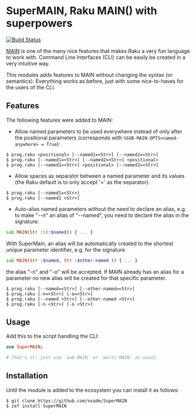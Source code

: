 # SuperMAIN, Raku MAIN() with superpowers

[![Build Status](https://travis-ci.org/nxadm/SuperMAIN.svg?branch=master)](https://travis-ci.org/nxadm/SuperMAIN)

[MAIN](https://docs.raku.org/language/create-cli#sub_MAIN) is one of the many
nice features that makes Raku a very fun language to work with. Command Line
Interfaces (CLI) can be easily be created in a very intuitive way.

This modules adds features to MAIN without changing the syntax (or semantics).
Everything works as before, just with some nice-to-haves for the users of the
CLI.

## Features

The following features were added to MAIN:

- Allow named parameters to be used everywhere instead of only after the 
positional parameters (corresponds with
`%SUB-MAIN-OPTS<named-anywhere> = True`):

```
$ prog.raku <positional> [--named1=<Str>] [--named2=<Str>]
$ prog.raku [--named1=<Str>] [--named2=<Str>] <positional>
$ prog.raku [--named1=<Str>] <positional> [--named2=<Str>] 
```

- Allow spaces as separator between a named parameter and its values (the Raku
default is to only accept '=' as the separator).
```
$ prog.raku [--named1=<Str>]
$ prog.raku [--named1 <Str>] 
```

- Auto-alias named parameters without the need to declare an alias, e.g. to
make "--n" an alias of "--named", you need to declare the alias in the
signature:

```raku
sub MAIN(Str :n(:$named)) { ... }
```

With SuperMain, an alias will be automatically created to the shortest *unique*
parameter identifier, e.g. for the signature

```raku
sub MAIN(Str :$named, Str :$other-named )) { ... }
```

the alias "-n" and "-o" will be accepted. If MAIN already has an alias for a
parameter no new alias will be created for that specific parameter.

```
$ prog.raku [--named=<Str>] [--other-named=<Str>]
$ prog.raku [-n=<Str>] [-o=<Str>]
$ prog.raku [--named <Str>] [--other-named <Str>]
$ prog.raku [-n <Str>] [-o <Str>]
```
 
## Usage

Add this to the script handling the CLI:

```raku
use SuperMAIN;

# That's it: just use `sub MAIN` or `multi MAIN` as usual.
```

## Installation

Until the module is added to the ecosystem you can install it as follows:

```
$ git clone https://github.com/nxadm/SuperMAIN
$ zef install SuperMAIN
```
